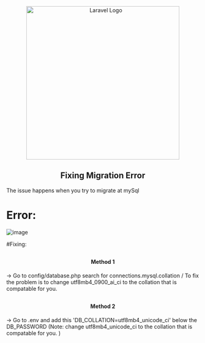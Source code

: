 <p align="center"><a href="https://laravel.com" target="_blank"><img src="https://raw.githubusercontent.com/laravel/art/master/logo-lockup/5%20SVG/2%20CMYK/1%20Full%20Color/laravel-logolockup-cmyk-red.svg" width="400" alt="Laravel Logo"></a></p>


## <h2 align="center">Fixing Migration Error</h2>

The issue happens when you try to migrate at mySql


# Error:

![image](https://github.com/amrachraf6690/laravel11/assets/78552764/139150d9-cde1-4b67-aa2e-1670791d2138)

#Fixing:

## <h4 align="center">Method 1</h4>
-> Go to config/database.php search for connections.mysql.collation / To fix the problem is to change utf8mb4_0900_ai_ci to the collation that is compatable for you.


## <h4 align="center">Method 2</h4>
-> Go to .env and add this 'DB_COLLATION=utf8mb4_unicode_ci' below the DB_PASSWORD (Note: change utf8mb4_unicode_ci to the collation that is compatable for you. )

